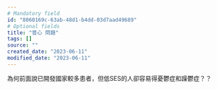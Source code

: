 ```yaml
---
# Mandatory field
id: "8060169c-63ab-48d1-b4dd-03d7aad49689"
# Optional fields
title: "普心 問題"
tags: []
source: ""
created_date: "2023-06-11"
modified_date: "2023-06-11"
---
```

為何前面說已開發國家較多患者，但低SES的人卻容易得憂鬱症和躁鬱症？？